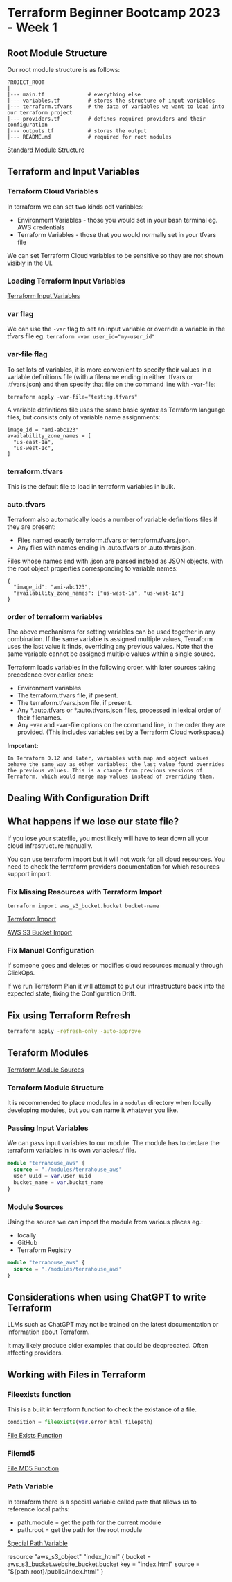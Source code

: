 # Terraform Beginner Bootcamp 2023 - Week 1

## Root Module Structure

Our root module structure is as follows:

```
PROJECT_ROOT
|
|--- main.tf              # everything else
|--- variables.tf         # stores the structure of input variables
|--- terraform.tfvars     # the data of variables we want to load into our terraform project
|--- providers.tf         # defines required providers and their configuration
|--- outputs.tf           # stores the output
|--- README.md            # required for root modules
```

[Standard Module Structure](https://developer.hashicorp.com/terraform/language/modules/develop/structure)

## Terraform and Input Variables

### Terraform Cloud Variables

In terraform we can set two kinds odf variables:
- Environment Variables - those you would set in your bash terminal eg. AWS credentials
- Terraform Variables - those that you would normally set in your tfvars file 

We can set Terraform Cloud variables to be sensitive so they are not shown visibly in the UI.  

### Loading Terraform Input Variables

[Terraform Input Variables](https://developer.hashicorp.com/terraform/language/values/variables)

### var flag
We can use the `-var` flag to set an input variable or override a variable in the tfvars file eg. `terraform -var user_id="my-user_id"`

### var-file flag

To set lots of variables, it is more convenient to specify their values in a variable definitions file (with a filename ending in either .tfvars or .tfvars.json) and then specify that file on the command line with -var-file:

```
terraform apply -var-file="testing.tfvars"
```

A variable definitions file uses the same basic syntax as Terraform language files, but consists only of variable name assignments:

```
image_id = "ami-abc123"
availability_zone_names = [
  "us-east-1a",
  "us-west-1c",
]
```


### terraform.tfvars

This is the default file to load in terraform variables in bulk.

### auto.tfvars

Terraform also automatically loads a number of variable definitions files if they are present:

- Files named exactly terraform.tfvars or terraform.tfvars.json.
- Any files with names ending in .auto.tfvars or .auto.tfvars.json.

Files whose names end with .json are parsed instead as JSON objects, with the root object properties corresponding to variable names:

```
{
  "image_id": "ami-abc123",
  "availability_zone_names": ["us-west-1a", "us-west-1c"]
}
```

### order of terraform variables

The above mechanisms for setting variables can be used together in any combination. If the same variable is assigned multiple values, Terraform uses the last value it finds, overriding any previous values. Note that the same variable cannot be assigned multiple values within a single source.

Terraform loads variables in the following order, with later sources taking precedence over earlier ones:

- Environment variables
- The terraform.tfvars file, if present.
- The terraform.tfvars.json file, if present.
- Any *.auto.tfvars or *.auto.tfvars.json files, processed in lexical order of their filenames.
- Any -var and -var-file options on the command line, in the order they are provided. (This includes variables set by a Terraform Cloud workspace.)


**Important:**
```
In Terraform 0.12 and later, variables with map and object values behave the same way as other variables: the last value found overrides the previous values. This is a change from previous versions of Terraform, which would merge map values instead of overriding them.
```

## Dealing With Configuration Drift

## What happens if we lose our state file?

If you lose your statefile, you most likely will have to tear down all your cloud infrastructure manually.

You can use terraform import but it will not work for all cloud resources.  You need to check the terraform providers documentation for which resources support import.

### Fix Missing Resources with Terraform Import

`terraform import aws_s3_bucket.bucket bucket-name`

[Terraform Import](https://developer.hashicorp.com/terraform/cli/import)

[AWS S3 Bucket Import](https://registry.terraform.io/providers/hashicorp/aws/latest/docs/resources/s3_bucket#import)


### Fix Manual Configuration

If someone goes and deletes or modifies cloud resources manually through ClickOps.

If we run Terraform Plan it will attempt to put our infrastructure back into the expected state, fixing the Configuration Drift.

## Fix using Terraform Refresh

```sh
terraform apply -refresh-only -auto-approve
```

## Teraform Modules

[Terraform Module Sources](https://developer.hashicorp.com/terraform/language/modules/sources)

### Terraform Module Structure

It is recommended to place modules in a `modules` directory when locally developing modules, but you can name it whatever you like.

### Passing Input Variables

We can pass input variables to our module.
The module has to declare the terraform variables in its own variables.tf file.

```tf
module "terrahouse_aws" {
  source = "./modules/terrahouse_aws"
  user_uuid = var.user_uuid
  bucket_name = var.bucket_name
}
```

### Module Sources

Using the source we can import the module from various places eg.:
- locally
- GitHub
- Terraform Registry

```tf
module "terrahouse_aws" {
  source = "./modules/terrahouse_aws"
}
```


## Considerations when using ChatGPT to write Terraform

LLMs such as ChatGPT may not be trained on the latest documentation or information about Terraform.

It may likely produce older examples that could be decprecated.  Often affecting providers.

## Working with Files in Terraform


### Fileexists function

This is a built in terraform function to check the existance of a file.

```tf
condition = fileexists(var.error_html_filepath)
```

[File Exists Function](https://developer.hashicorp.com/terraform/language/functions/fileexists)

### Filemd5

[File MD5 Function](https://developer.hashicorp.com/terraform/language/functions/filemd5)

### Path Variable

In terraform there is a special variable called `path` that allows us to reference local paths:
- path.module = get the path for the current module
- path.root = get the path for the root module

[Special Path Variable](https://developer.hashicorp.com/terraform/language/expressions/references#filesystem-and-workspace-info)


resource "aws_s3_object" "index_html" {
  bucket = aws_s3_bucket.website_bucket.bucket
  key    = "index.html"
  source = "${path.root}/public/index.html"
}
